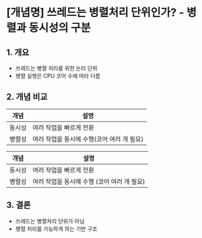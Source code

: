 # [개념명] 쓰레드는 병렬처리 단위인가? - 병렬과 동시성의 구분

## 1. 개요
- 쓰레드는 병렬 처리를 위한 논리 단위
- 병렬 실행은 CPU 코어 수에 따라 다름

## 2. 개념 비교

| 개념  | 설명                        |
| --- | ------------------------- |
| 동시성 | 여러 작업을 빠르게 전환             |
| 병렬성 | 여러 작업을 동시에 수행(코어 여러 개 필요) |

| 개념  | 설명                         |
| --- | -------------------------- |
| 동시성 | 여러 작업을 빠르게 전환              |
| 병렬성 | 여러 작업을 동시에 수행 (코어 여러 개 필요) |

## 3. 결론
- 쓰레드는 병렬처리 단위가 아님
- 병렬 처리를 가능하게 하는 기반 구조
